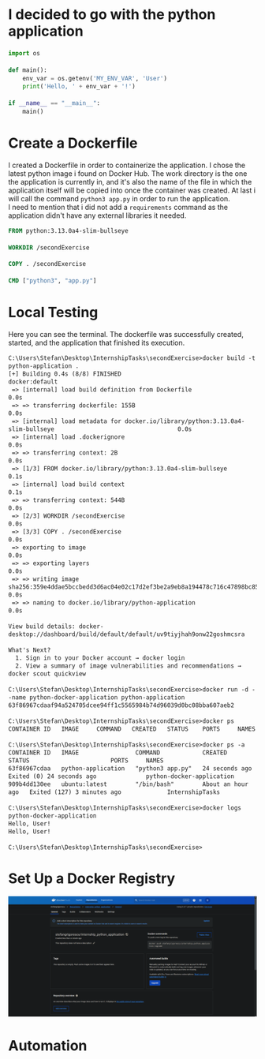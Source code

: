 # I decided to go with the python application
```python
import os

def main():
    env_var = os.getenv('MY_ENV_VAR', 'User')
    print('Hello, ' + env_var + '!')

if __name__ == "__main__":
    main()

```
# Create a Dockerfile

I created a Dockerfile in order to containerize the application. I chose the latest python image i found on Docker Hub.
The work directory is the one the application is currently in, and it's also the name of the file in which the application itself will be copied into once the container was created. At last i will call the command `python3 app.py` in order to run the application.  
I need to mention that i did not add a `requirements` command as the application didn't have any external libraries it needed.
```dockerfile
FROM python:3.13.0a4-slim-bullseye

WORKDIR /secondExercise

COPY . /secondExercise

CMD ["python3", "app.py"]
```

# Local Testing
Here you can see the terminal. The dockerfile was successfully created, started, and the application that finished its execution.
```
C:\Users\Stefan\Desktop\InternshipTasks\secondExercise>docker build -t python-application .
[+] Building 0.4s (8/8) FINISHED                                                                         docker:default
 => [internal] load build definition from Dockerfile                                                               0.0s
 => => transferring dockerfile: 155B                                                                               0.0s
 => [internal] load metadata for docker.io/library/python:3.13.0a4-slim-bullseye                                   0.0s
 => [internal] load .dockerignore                                                                                  0.0s
 => => transferring context: 2B                                                                                    0.0s
 => [1/3] FROM docker.io/library/python:3.13.0a4-slim-bullseye                                                     0.1s
 => [internal] load build context                                                                                  0.1s
 => => transferring context: 544B                                                                                  0.0s
 => [2/3] WORKDIR /secondExercise                                                                                  0.0s
 => [3/3] COPY . /secondExercise                                                                                   0.0s
 => exporting to image                                                                                             0.0s
 => => exporting layers                                                                                            0.0s
 => => writing image sha256:359e4ddae5bccbedd3d6ac04e02c17d2ef3be2a9eb8a194478c716c47898bc85                       0.0s
 => => naming to docker.io/library/python-application                                                              0.0s

View build details: docker-desktop://dashboard/build/default/default/uv9tiyjhah9onw22goshmcsra

What's Next?
  1. Sign in to your Docker account → docker login
  2. View a summary of image vulnerabilities and recommendations → docker scout quickview

C:\Users\Stefan\Desktop\InternshipTasks\secondExercise>docker run -d --name python-docker-application python-application
63f86967cdaaf94a524705dcee94ff1c5565984b74d96039d0bc08bba607aeb2

C:\Users\Stefan\Desktop\InternshipTasks\secondExercise>docker ps
CONTAINER ID   IMAGE     COMMAND   CREATED   STATUS    PORTS     NAMES

C:\Users\Stefan\Desktop\InternshipTasks\secondExercise>docker ps -a
CONTAINER ID   IMAGE                COMMAND            CREATED             STATUS                       PORTS     NAMES
63f86967cdaa   python-application   "python3 app.py"   24 seconds ago      Exited (0) 24 seconds ago              python-docker-application
909b4dd130ee   ubuntu:latest        "/bin/bash"        About an hour ago   Exited (127) 3 minutes ago             InternshipTasks

C:\Users\Stefan\Desktop\InternshipTasks\secondExercise>docker logs python-docker-application
Hello, User!
Hello, User!

C:\Users\Stefan\Desktop\InternshipTasks\secondExercise>
```

# Set Up a Docker Registry 
![plot](internship_python_application.png)

# Automation